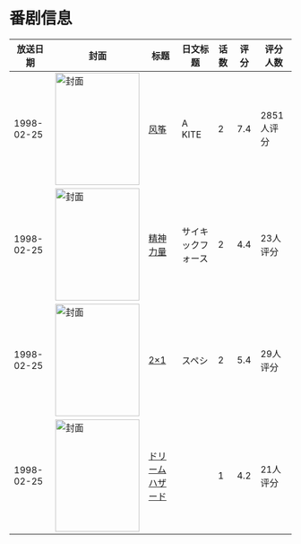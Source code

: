 # 番剧信息

|放送日期|封面|标题|日文标题|话数|评分|评分人数|
|---|---|---|---|---|---|---|
|1998-02-25|<img src="https://bangumi.tv/img/no_icon_subject.png" alt="封面" style="width:150px;height:200px;object-fit:cover;">|[风筝](https://bangumi.tv/subject/25469)|A KITE|2|7.4|2851人评分|
|1998-02-25|<img src="https://lain.bgm.tv/pic/cover/c/51/bc/53195_307SE.jpg" alt="封面" style="width:150px;height:200px;object-fit:cover;">|[精神力量](https://bangumi.tv/subject/53195)|サイキックフォース|2|4.4|23人评分|
|1998-02-25|<img src="https://bangumi.tv/img/no_icon_subject.png" alt="封面" style="width:150px;height:200px;object-fit:cover;">|[2×1](https://bangumi.tv/subject/79950)|スペシ|2|5.4|29人评分|
|1998-02-25|<img src="https://bangumi.tv/img/no_icon_subject.png" alt="封面" style="width:150px;height:200px;object-fit:cover;">|[ドリームハザード](https://bangumi.tv/subject/82121)||1|4.2|21人评分|
